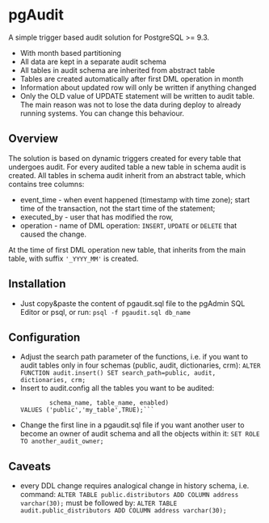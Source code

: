 # pgAudit
A simple trigger based audit solution for PostgreSQL >= 9.3.
* With month based partitioning
* All data are kept in a separate audit schema
* All tables in audit schema are inherited from abstract table
* Tables are created automatically after first DML operation in month
* Information about updated row will only be written if anything changed
* Only the OLD value of UPDATE statement will be written to audit table. The main reason was not to lose the data during deploy to already running systems. You can change this behaviour.

## Overview
The solution is based on dynamic triggers created for every table that undergoes audit. For every audited table a new table in schema audit is created.
All tables in schema audit inherit from an abstract table, which contains tree columns:
* event_time - when event happened (timestamp with time zone); start time of the transaction, not the start time of the statement;
* executed_by - user that has modified the row,
* operation - name of DML operation: `INSERT`, `UPDATE` or `DELETE` that caused the change.

At the time of first DML operation new table, that inherits from the main table, with suffix `'_YYYY_MM'` is created.

## Installation
* Just copy&paste the content of pgaudit.sql file to the pgAdmin SQL Editor or psql, or run:
    ```psql -f pgaudit.sql db_name```

## Configuration
* Adjust the search path parameter of the functions, i.e. if you want to audit tables only in four schemas (public, audit, dictionaries, crm):
    ```ALTER FUNCTION audit.insert() SET search_path=public, audit, dictionaries, crm;```
* Insert to audit.config all the tables you want to be audited:
    ```INSERT INTO audit.config(
            schema_name, table_name, enabled)
    VALUES ('public','my_table',TRUE);```
* Change the first line in a pgaudit.sql file if you want another user to become an owner of audit schema and all the objects within it:
    ```SET ROLE TO another_audit_owner;```

## Caveats
* every DDL change requires analogical change in history schema, i.e. command:
    ```ALTER TABLE public.distributors ADD COLUMN address varchar(30);```
    must be followed by:
    ```ALTER TABLE audit.public_distributors ADD COLUMN address varchar(30);```


